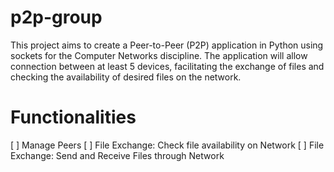 # p2p-group
This project aims to create a Peer-to-Peer (P2P) application in Python using sockets for the Computer Networks discipline. The application will allow connection between at least 5 devices, facilitating the exchange of files and checking the availability of desired files on the network.

# Functionalities

[ ] Manage Peers
[ ] File Exchange: Check file availability on Network
[ ] File Exchange: Send and Receive Files through Network
